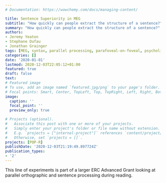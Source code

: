 ```yaml
---
# Documentation: https://wowchemy.com/docs/managing-content/

title: Sentence Superiority in MEG
subtitle: "How quickly can people extract the structure of a sentence?"
summary: "How quickly can people extract the structure of a sentence?"
authors:
- Jeremy Yeaton
- Stephane Dufau
- Jonathan Grainger
tags: [MEG, syntax, parallel processing, parafoveal-on-foveal, psycholinguistics, language]
categories: []
date: '2020-01-01'
lastmod: 2020-12-03T22:05:12+01:00
featured: true
draft: false
text:
# Featured image
# To use, add an image named `featured.jpg/png` to your page's folder.
# Focal points: Smart, Center, TopLeft, Top, TopRight, Left, Right, BottomLeft, Bottom, BottomRight.
image:
  caption: ''
  focal_point: ''
  preview_only: true

# Projects (optional).
#   Associate this post with one or more of your projects.
#   Simply enter your project's folder or file name without extension.
#   E.g. `projects = ["internal-project"]` references `content/project/deep-learning/index.md`.
#   Otherwise, set `projects = []`.
projects: [POP-R]
publishDate: '2020-12-03T21:19:49.897724Z'
publication_types:
- '2'
---
```



This line of experiments is part of a larger ERC Advanced Grant looking at parallel orthographic and sentence processing during reading.
